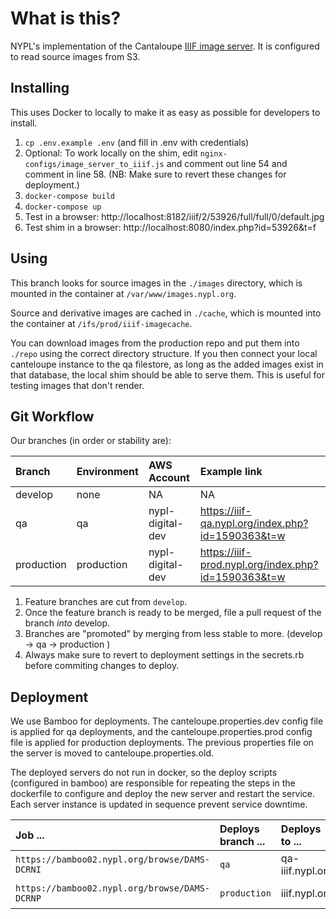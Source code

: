 # What is this?

NYPL's implementation of the Cantaloupe [IIIF image server](https://medusa-project.github.io/cantaloupe/).
It is configured to read source images from S3.

## Installing

This uses Docker to locally to make it as easy as possible for developers to install.

1.  `cp .env.example .env` (and fill in .env with credentials)
2.  Optional: To work locally on the shim, edit `nginx-configs/image_server_to_iiif.js` and comment out line 54 and comment in line 58. (NB: Make sure to revert these changes for deployment.)
3.  `docker-compose build`
4.  `docker-compose up`
4.  Test in a browser: http://localhost:8182/iiif/2/53926/full/full/0/default.jpg
5.  Test shim in a browser: http://localhost:8080/index.php?id=53926&t=f

## Using

This branch looks for source images in the `./images` directory, which is mounted in the container at `/var/www/images.nypl.org`.

Source and derivative images are cached in `./cache`, which is mounted into the container at `/ifs/prod/iiif-imagecache`.

You can download images from the production repo and put them into `./repo` using the correct directory structure. If you then connect your local canteloupe instance to the qa filestore, as long as the added images exist in that database, the local shim should be able to serve them. This is useful for testing images that don't render.

## Git Workflow

Our branches (in order or stability are):

| Branch     | Environment | AWS Account      | Example link                                        |
|:-----------|:------------|:-----------------|:----------------------------------------------------|
| develop    | none        | NA               | NA                                                  |
| qa         | qa          | nypl-digital-dev | https://iiif-qa.nypl.org/index.php?id=1590363&t=w   |
| production | production  | nypl-digital-dev | https://iiif-prod.nypl.org/index.php?id=1590363&t=w |

1. Feature branches are cut from `develop`.
2. Once the feature branch is ready to be merged, file a pull request of the branch _into_ develop.
3. Branches are "promoted" by merging from less stable to more. (develop -> qa -> production )
4. Always make sure to revert to deployment settings in the secrets.rb before commiting changes to deploy.

## Deployment

We use Bamboo for deployments. The canteloupe.properties.dev config file is applied for qa deployments, and the canteloupe.properties.prod config file is applied for production deployments. The previous properties file on the server is moved to canteloupe.properties.old.

The deployed servers do not run in docker, so the deploy scripts (configured in bamboo) are responsible for repeating the steps in the dockerfile to configure and deploy the new server and restart the service. Each server instance is updated in sequence prevent service downtime.

| Job ...                                             | Deploys branch ... | Deploys to ...   | Shim ...           |
|:----------------------------------------------------|:-------------------|:-----------------|:-------------------|
| `https://bamboo02.nypl.org/browse/DAMS-DCRNI`       | `qa`               | qa-iiif.nypl.org | iiif-qa.nypl.org   |
| `https://bamboo02.nypl.org/browse/DAMS-DCRNP`       | `production`       | iiif.nypl.org    | iiif-prod.nypl.org |
